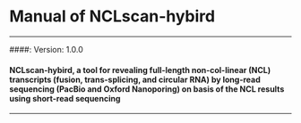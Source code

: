# Manual of NCLscan-hybird
-----------------------------
####: Version: 1.0.0
#### NCLscan-hybird, a tool for revealing full-length non-col-linear (NCL) transcripts (fusion, trans-splicing, and circular RNA) by long-read sequencing (PacBio and Oxford Nanoporing) on basis of the NCL results using short-read sequencing 
-----------------------------

